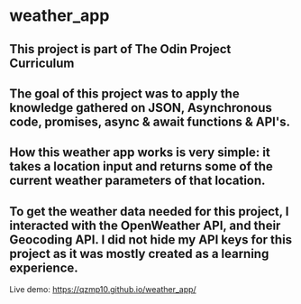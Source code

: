 # weather_app
This project is part of The Odin Project Curriculum
-----------------
The goal of this project was to apply the knowledge gathered on JSON, Asynchronous code, promises, async & await functions & API's.
-----------------
How this weather app works is very simple: it takes a location input and returns some of the current weather parameters of that location.
-----------------
To get the weather data needed for this project, I interacted with the OpenWeather API, and their Geocoding API. I did not hide my API keys for this project as it was mostly created as a learning experience.
-----------------
Live demo: https://qzmp10.github.io/weather_app/
